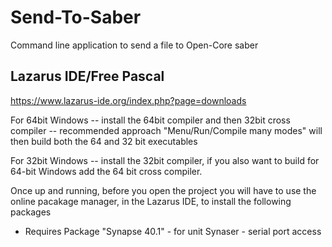 # Send-To-Saber
Command line application to send a file to Open-Core saber


## Lazarus IDE/Free Pascal
  https://www.lazarus-ide.org/index.php?page=downloads
  
  For 64bit Windows
  -- install the 64bit compiler and then 32bit cross compiler -- recommended approach
     "Menu/Run/Compile many modes" will then build both the 64 and 32 bit executables
  
  For 32bit Windows
  -- install the 32bit compiler, if you also want to build for 64-bit Windows add 
     the 64 bit cross compiler.

Once up and running, before you open the project you will have to use 
the online pacakage manager, in the Lazarus IDE, to install the following packages

* Requires Package "Synapse 40.1" - for unit Synaser - serial port access
